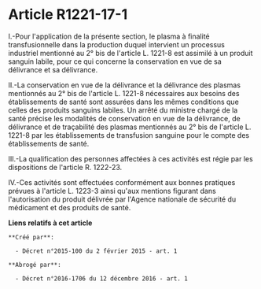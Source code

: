 # Article R1221-17-1

I.-Pour l'application de la présente section, le plasma à finalité transfusionnelle dans la production duquel intervient un
processus industriel mentionné au 2° bis de l'article L. 1221-8 est assimilé à un produit sanguin labile, pour ce qui
concerne la conservation en vue de sa délivrance et sa délivrance. 

II.-La conservation en vue de la délivrance et la délivrance des plasmas mentionnés au 2° bis de l'article L. 1221-8
nécessaires aux besoins des établissements de santé sont assurées dans les mêmes conditions que celles des produits sanguins
labiles. Un arrêté du ministre chargé de la santé précise les modalités de conservation en vue de la délivrance, de
délivrance et de traçabilité des plasmas mentionnés au 2° bis de l'article L. 1221-8 par les établissements de transfusion
sanguine pour le compte des établissements de santé. 

III.-La qualification des personnes affectées à ces activités est régie par les dispositions de l'article R. 1222-23. 

IV.-Ces activités sont effectuées conformément aux bonnes pratiques prévues à l'article L. 1223-3 ainsi qu'aux mentions
figurant dans l'autorisation du produit délivrée par l'Agence nationale de sécurité du médicament et des produits de santé.

**Liens relatifs à cet article**

	**Créé par**:

	  - Décret n°2015-100 du 2 février 2015 - art. 1

	**Abrogé par**:

	  - Décret n°2016-1706 du 12 décembre 2016 - art. 1
